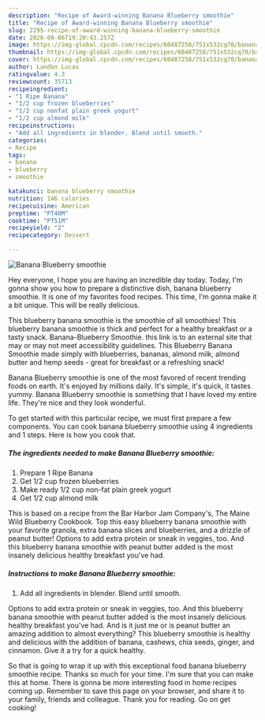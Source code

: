 ```yaml
---
description: "Recipe of Award-winning Banana Blueberry smoothie"
title: "Recipe of Award-winning Banana Blueberry smoothie"
slug: 2295-recipe-of-award-winning-banana-blueberry-smoothie
date: 2020-08-06T19:20:43.257Z
image: https://img-global.cpcdn.com/recipes/60487258/751x532cq70/banana-blueberry-smoothie-recipe-main-photo.jpg
thumbnail: https://img-global.cpcdn.com/recipes/60487258/751x532cq70/banana-blueberry-smoothie-recipe-main-photo.jpg
cover: https://img-global.cpcdn.com/recipes/60487258/751x532cq70/banana-blueberry-smoothie-recipe-main-photo.jpg
author: Landon Lucas
ratingvalue: 4.3
reviewcount: 35713
recipeingredient:
- "1 Ripe Banana"
- "1/2 cup frozen blueberries"
- "1/2 cup nonfat plain greek yogurt"
- "1/2 cup almond milk"
recipeinstructions:
- "Add all ingredients in blender. Blend until smooth."
categories:
- Recipe
tags:
- banana
- blueberry
- smoothie

katakunci: banana blueberry smoothie 
nutrition: 146 calories
recipecuisine: American
preptime: "PT40M"
cooktime: "PT51M"
recipeyield: "2"
recipecategory: Dessert

---
```



![Banana Blueberry smoothie](https://img-global.cpcdn.com/recipes/60487258/751x532cq70/banana-blueberry-smoothie-recipe-main-photo.jpg)

Hey everyone, I hope you are having an incredible day today. Today, I'm gonna show you how to prepare a distinctive dish, banana blueberry smoothie. It is one of my favorites food recipes. This time, I'm gonna make it a bit unique. This will be really delicious.

This blueberry banana smoothie is the smoothie of all smoothies! This blueberry banana smoothie is thick and perfect for a healthy breakfast or a tasty snack. Banana-Blueberry Smoothie. this link is to an external site that may or may not meet accessibility guidelines. This Blueberry Banana Smoothie made simply with blueberries, bananas, almond milk, almond butter and hemp seeds - great for breakfast or a refreshing snack!

Banana Blueberry smoothie is one of the most favored of recent trending foods on earth. It's enjoyed by millions daily. It's simple, it's quick, it tastes yummy. Banana Blueberry smoothie is something that I have loved my entire life. They're nice and they look wonderful.


To get started with this particular recipe, we must first prepare a few components. You can cook banana blueberry smoothie using 4 ingredients and 1 steps. Here is how you cook that.

<!--inarticleads1-->

##### The ingredients needed to make Banana Blueberry smoothie:

1. Prepare 1 Ripe Banana
1. Get 1/2 cup frozen blueberries
1. Make ready 1/2 cup non-fat plain greek yogurt
1. Get 1/2 cup almond milk


This is based on a recipe from the Bar Harbor Jam Company&#39;s, The Maine Wild Blueberry Cookbook. Top this easy blueberry banana smoothie with your favorite granola, extra banana slices and blueberries, and a drizzle of peanut butter! Options to add extra protein or sneak in veggies, too. And this blueberry banana smoothie with peanut butter added is the most insanely delicious healthy breakfast you&#39;ve had. 

<!--inarticleads2-->

##### Instructions to make Banana Blueberry smoothie:

1. Add all ingredients in blender. Blend until smooth.


Options to add extra protein or sneak in veggies, too. And this blueberry banana smoothie with peanut butter added is the most insanely delicious healthy breakfast you&#39;ve had. And is it just me or is peanut butter an amazing addition to almost everything? This blueberry smoothie is healthy and delicious with the addition of banana, cashews, chia seeds, ginger, and cinnamon. Give it a try for a quick healthy. 

So that is going to wrap it up with this exceptional food banana blueberry smoothie recipe. Thanks so much for your time. I'm sure that you can make this at home. There is gonna be more interesting food in home recipes coming up. Remember to save this page on your browser, and share it to your family, friends and colleague. Thank you for reading. Go on get cooking!
